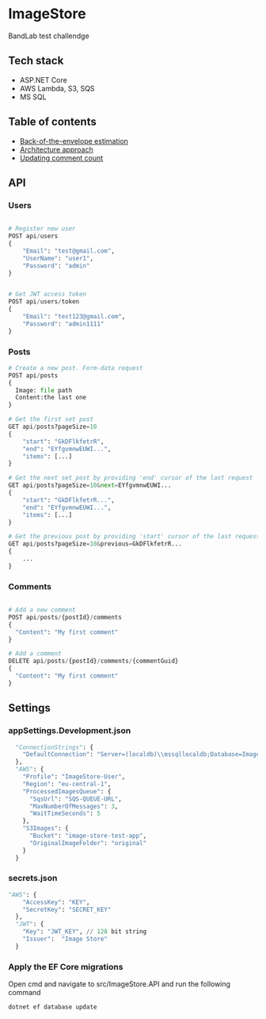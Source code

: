 # ImageStore

BandLab test challendge

## Tech stack
- ASP.NET Core
- AWS Lambda, S3, SQS
- MS SQL

## Table of contents
- [Back-of-the-envelope estimation](https://github.com/youngDevelopman/ImageStore/blob/master/docs/back-of-the-envelope-estimation.md)
- [Architecture approach](https://github.com/youngDevelopman/ImageStore/blob/master/docs/architecture-approach.md)
- [Updating comment count](https://github.com/youngDevelopman/ImageStore/blob/master/docs/updating-comments-count.md)

## API 

### Users
```py

# Register new user
POST api/users
{
    "Email": "test@gmail.com",
    "UserName": "user1",
    "Password": "admin"
}


# Get JWT access token
POST api/users/token
{
    "Email": "test123@gmail.com",
    "Password": "admin1111"
}

```
### Posts

```py
# Create a new post. Form-data request
POST api/posts
{
  Image: file path
  Content:the last one  
}

# Get the first set post 
GET api/posts?pageSize=10
{
    "start": "GkDFlkfetrR",
    "end": "EYfgvmnwEUWI...",
    "items": [...]
}

# Get the next set post by providing 'end' cursor of the last request 
GET api/posts?pageSize=10&next=EYfgvmnwEUWI...
{
    "start": "GkDFlkfetrR...",
    "end": "EYfgvmnwEUWI...",
    "items": [...]
}

# Get the previous post by providing 'start' cursor of the last request
GET api/posts?pageSize=10&previous=GkDFlkfetrR...
{
    ...
}
```
### Comments
```py

# Add a new comment
POST api/posts/{postId}/comments
{
  "Content": "My first comment"
}

# Add a comment
DELETE api/posts/{postId}/comments/{commentGuid}
{
  "Content": "My first comment"
}

```

## Settings
### appSettings.Development.json
```py
  "ConnectionStrings": {
    "DefaultConnection": "Server=(localdb)\\mssqllocaldb;Database=ImageStore;Trusted_Connection=True;MultipleActiveResultSets=true"
  },
  "AWS": {
    "Profile": "ImageStore-User",
    "Region": "eu-central-1",
    "ProcessedImagesQueue": {
      "SqsUrl": "SQS-QUEUE-URL",
      "MaxNumberOfMessages": 3,
      "WaitTimeSeconds": 5
    },
    "S3Images": {
      "Bucket": "image-store-test-app",
      "OriginalImageFolder": "original"
    }
  }
```
### secrets.json
```py
"AWS": {
    "AccessKey": "KEY",
    "SecretKey": "SECRET_KEY"
  },
  "JWT": {
    "Key": "JWT_KEY", // 128 bit string
    "Issuer":  "Image Store"
  }
```
### Apply the EF Core migrations
Open cmd and navigate to src/ImageStore.API and run the following command
```py
dotnet ef database update
```
